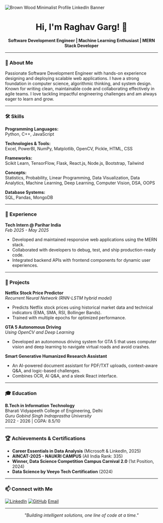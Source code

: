 <!-- GitHub Profile README for An-Ano-nymus -->
![Brown Wood Minimalist Profile LinkedIn Banner](https://github.com/user-attachments/assets/fd2281d6-3156-4c6d-ae72-a1850c8cf4c6)

<h1 align="center">Hi, I'm Raghav Garg! 👋</h1>
<p align="center">
  <b>Software Development Engineer | Machine Learning Enthusiast | MERN Stack Developer</b>
</p>

---

### 🚀 About Me

Passionate Software Development Engineer with hands-on experience designing and deploying scalable web applications. I have a strong foundation in computer science, algorithmic thinking, and system design. Known for writing clean, maintainable code and collaborating effectively in agile teams. I love tackling impactful engineering challenges and am always eager to learn and grow.

---

### 🛠️ Skills

**Programming Languages:**  
Python, C++, JavaScript

**Technologies & Tools:**  
Excel, PowerBI, NumPy, Matplotlib, OpenCV, Pickle, HTML, CSS

**Frameworks:**  
Scikit Learn, TensorFlow, Flask, React.js, Node.js, Bootstrap, Tailwind

**Concepts:**  
Statistics, Probability, Linear Programming, Data Visualization, Data Analytics, Machine Learning, Deep Learning, Computer Vision, DSA, OOPS

**Database Systems:**  
SQL, Pandas, MongoDB

---

### 💼 Experience

**Tech Intern @ Parihar India**  
_Feb 2025 - May 2025_

- Developed and maintained responsive web applications using the MERN stack.
- Collaborated with developers to debug, test, and ship production-ready code.
- Integrated backend APIs with frontend components for dynamic user experiences.

---

### 🌟 Projects

**Netflix Stock Price Predictor**  
_Recurrent Neural Network (RNN-LSTM hybrid model)_  
- Predicts Netflix stock prices using historical market data and technical indicators (EMA, SMA, RSI, Bollinger Bands).
- Trained with multiple epochs for optimized performance.

**GTA 5 Autonomous Driving**  
_Using OpenCV and Deep Learning_  
- Developed an autonomous driving system for GTA 5 that uses computer vision and deep learning to navigate virtual roads and avoid crashes.

**Smart Generative Humanized Research Assistant**  
- An AI-powered document assistant for PDF/TXT uploads, context-aware Q&A, and logic-based challenges.
- Combines OCR, AI Q&A, and a sleek React interface.

---

### 🎓 Education

**B.Tech in Information Technology**  
Bharati Vidyapeeth College of Engineering, Delhi  
_Guru Gobind Singh Indraprastha University_  
2022 - 2026 | CGPA: 8.5/10

---

### 🏆 Achievements & Certifications

- **Career Essentials in Data Analysis** (Microsoft & LinkedIn, 2025)
- **AINCAT-2025 - NAUKRI CAMPUS** (All India Rank: 335)
- **Winner, Data Science Competition Campus Carnival 2.0** (1st Position, 2024)
- **Data Science by Veeyo Tech Certification** (2024)

---

### 📫 Connect with Me

[![LinkedIn](https://img.shields.io/badge/LinkedIn-blue?logo=linkedin)](https://www.linkedin.com/in/raghav-garg-245b5b244/)
[![GitHub](https://img.shields.io/badge/GitHub-000?logo=github)](https://github.com/An-Ano-nymus/)
[Email](mailto:raghavgarg92004@gmail.com)

---

<p align="center">
  <em>"Building intelligent solutions, one line of code at a time."</em>
</p>
